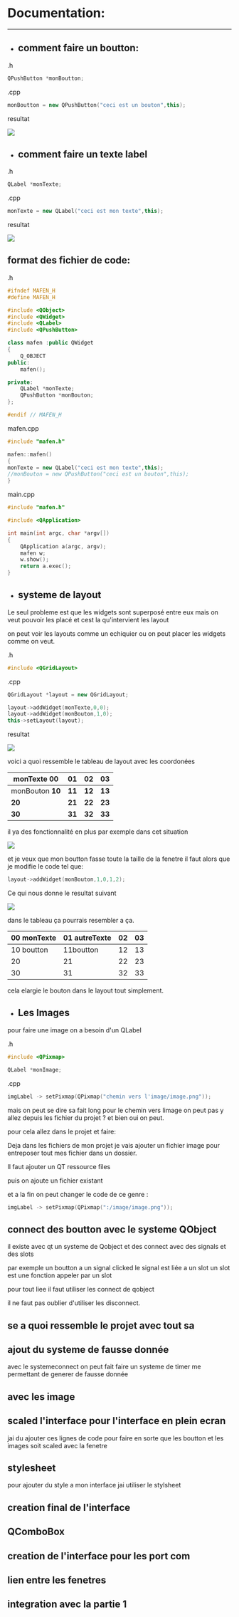 # Documentation:

---

- ## comment faire un boutton:

.h

```cpp
QPushButton *monBoutton;
```

.cpp

```cpp
monBoutton = new QPushButton("ceci est un bouton",this);
```

resultat

![](C:\Users\foxlo\AppData\Roaming\marktext\images\2022-04-12-09-17-31-image.png)

- ## comment faire un texte label

.h

```cpp
QLabel *monTexte;
```

.cpp

```cpp
monTexte = new QLabel("ceci est mon texte",this);
```

resultat

![](C:\Users\foxlo\AppData\Roaming\marktext\images\2022-04-12-09-27-28-image.png)

## format des fichier de code:

.h

```cpp
#ifndef MAFEN_H
#define MAFEN_H

#include <QObject>
#include <QWidget>
#include <QLabel>
#include <QPushButton>

class mafen :public QWidget
{
    Q_OBJECT
public:
    mafen();

private:
    QLabel *monTexte;
    QPushButton *monBouton;
};

#endif // MAFEN_H
```

mafen.cpp

```cpp
#include "mafen.h"

mafen::mafen()
{
monTexte = new QLabel("ceci est mon texte",this);
//monBouton = new QPushButton("ceci est un bouton",this);
}
```

main.cpp

```cpp
#include "mafen.h"

#include <QApplication>

int main(int argc, char *argv[])
{
    QApplication a(argc, argv);
    mafen w;
    w.show();
    return a.exec();
}
```

- ## systeme de layout

Le seul probleme est que les widgets sont superposé entre eux mais on veut pouvoir les placé et cest la qu'intervient les layout

on peut voir les layouts comme un echiquier ou on peut placer les widgets comme on veut.

.h

```cpp
#include <QGridLayout>  
```

.cpp

```cpp
QGridLayout *layout = new QGridLayout;

layout->addWidget(monTexte,0,0);
layout->addWidget(monBouton,1,0);
this->setLayout(layout);
```

 resultat

![](C:\Users\foxlo\AppData\Roaming\marktext\images\2022-04-12-10-00-18-image.png)

voici a quoi ressemble le tableau de layout avec les coordonées

| monTexte 00      | 01     | 02     | 03     |
| ---------------- | ------ | ------ | ------ |
| monBouton **10** | **11** | **12** | **13** |
| **20**           | **21** | **22** | **23** |
| **30**           | **31** | **32** | **33** |

il ya des fonctionnalité en plus par exemple dans cet situation

![](C:\Users\foxlo\AppData\Roaming\marktext\images\2022-04-12-10-28-17-image.png)

et je veux que mon boutton fasse toute la taille de la fenetre il faut alors que je modifie le code tel que:

```cpp
layout->addWidget(monBouton,1,0,1,2);
```

Ce qui nous donne le resultat suivant 

![](C:\Users\foxlo\AppData\Roaming\marktext\images\2022-04-12-10-34-51-image.png)

dans le tableau ça pourrais resembler a ça.

| 00 monTexte | 01 autreTexte | 02  | 03  |
| ----------- | ------------- | --- | --- |
| 10 boutton  | 11boutton     | 12  | 13  |
| 20          | 21            | 22  | 23  |
| 30          | 31            | 32  | 33  |

cela elargie le bouton dans le layout tout simplement.

- ## Les Images

pour faire une image on a besoin d'un QLabel

.h

```cpp
#include <QPixmap>

QLabel *monImage;
```

.cpp

```cpp
imgLabel -> setPixmap(QPixmap("chemin vers l'image/image.png"));
```

mais on peut se dire sa fait long pour le chemin vers limage on peut pas y allez depuis les fichier du projet ? et bien oui on peut.

pour cela allez dans le projet et faire:

Deja dans les fichiers de mon projet je vais ajouter un fichier image pour entreposer tout mes fichier dans un dossier.

Il faut ajouter un QT ressource files

puis on ajoute un fichier existant 

et a la fin on peut changer le code de ce genre : 

```cpp
imgLabel -> setPixmap(QPixmap(":/image/image.png"));
```

## connect des boutton avec le systeme QObject

il existe avec qt un systeme de Qobject et des connect avec des signals et des slots 

par exemple un boutton a un signal clicked le signal est liée  a un slot un slot est une fonction appeler par un slot 

pour tout liee il faut utiliser les connect de qobject 

il ne faut pas oublier d'utiliser les disconnect. 

## se a quoi ressemble le projet avec tout sa

## ajout du systeme de fausse donnée

avec le systemeconnect on peut fait faire un systeme de timer me permettant de generer de fausse donnée



## avec les image

## 

## scaled l'interface pour l'interface en plein ecran

jai du ajouter ces lignes de code pour faire en sorte que les boutton et les images soit scaled avec la fenetre 

## stylesheet

pour ajouter du style a mon interface jai utiliser le stylsheet

## creation final de l'interface

## QComboBox

## creation de l'interface pour les port com

## lien entre les fenetres

## integration avec la partie 1
